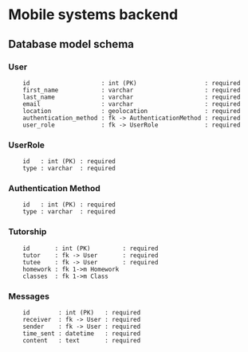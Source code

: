 # Mobile systems backend

## Database model schema

### User

```
    id                    : int (PK)                   : required
    first_name            : varchar                    : required
    last_name             : varchar                    : required
    email                 : varchar                    : required
    location              : geolocation                : required
    authentication_method : fk -> AuthenticationMethod : required
    user_role             : fk -> UserRole             : required
```


### UserRole

```
    id   : int (PK) : required
    type : varchar  : required
```

### Authentication Method

```
    id   : int (PK) : required
    type : varchar  : required
```

### Tutorship

```
    id       : int (PK)         : required
    tutor    : fk -> User       : required
    tutee    : fk -> User       : required
    homework : fk 1->m Homework
    classes  : fk 1->m Class
```

### Messages

```
    id        : int (PK)   : required
    receiver  : fk -> User : required
    sender    : fk -> User : required
    time_sent : datetime   : required
    content   : text       : required
```
